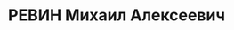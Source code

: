 ---
title: РЕВИН Михаил Алексеевич
description: '1896 року народження, м. Харків Харківської області, українець, освіта
  початкова, член ВКП(б). Заступник начальника комбінату "Донбасвугілля". Проживав:
  м. Сталіно (м. Донецьк) Донецької області, вул. Артема, буд. № 71.

  Заарештований 2 вересня 1937 року. Виїзною сесією військовою колегіє Верховного
  Суду СРСР у м. Сталіно 2 грудня 1937 року засуджений до розстрілу з конфіскацією
  майна. Вирок приведений до виконання 3 грудня 1937 року у м. Сталіно.

  Реабілітований у 1956 році.'
---
